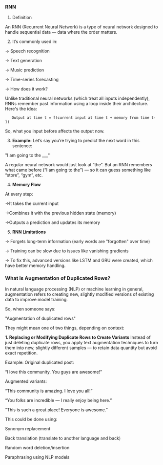 ### RNN ###

1. Definition

An RNN (Recurrent Neural Network) is a type of neural network designed to handle sequential data — data where the order matters.

2. It’s commonly used in:
   

-> Speech recognition

-> Text generation

->  Music prediction

-> Time-series forecasting

-> How does it work?


Unlike traditional neural networks (which treat all inputs independently), RNNs remember past information using a loop inside their architecture. Here's the idea:

       Output at time t = f(current input at time t + memory from time t-1)
So, what you input before affects the output now.

3.  **Example:**
Let’s say you’re trying to predict the next word in this sentence:

"I am going to the ___"

A regular neural network would just look at “the”.
But an RNN remembers what came before (“I am going to the”) — so it can guess something like “store”, “gym”, etc.

4.  **Memory Flow**
   
At every step:

->It takes the current input

->Combines it with the previous hidden state (memory)

->Outputs a prediction and updates its memory

5.  **RNN Limitations**
    
-> Forgets long-term information (early words are "forgotten" over time)

-> Training can be slow due to issues like vanishing gradients

-> To fix this, advanced versions like LSTM and GRU were created, which have better memory handling.


### What is Augmentation of Duplicated Rows? ###

In natural language processing (NLP) or machine learning in general, augmentation refers to creating new, slightly modified versions of existing data to improve model training.

So, when someone says:

"Augmentation of duplicated rows"

They might mean one of two things, depending on context:

 **1. Replacing or Modifying Duplicate Rows to Create Variants**
Instead of just deleting duplicate rows, you apply text augmentation techniques to turn them into new, slightly different samples — to retain data quantity but avoid exact repetition.

Example:
Original duplicated post:

“I love this community. You guys are awesome!”

Augmented variants:

“This community is amazing. I love you all!”

“You folks are incredible — I really enjoy being here.”

“This is such a great place! Everyone is awesome.”

This could be done using:

Synonym replacement

Back translation (translate to another language and back)

Random word deletion/insertion

Paraphrasing using NLP models


